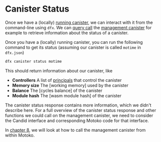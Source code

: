 # Canister Status

Once we have a (locally) [running canister](/project-deployment/local-deployment.html#starting-the-local-replica), we can interact with it from the command-line using `dfx`. We can [query call](/internet-computer-programming-concepts/actors.html#public-shared-query) the [management canister](/common-internet-computer-canisters/ic-management-canister.html) for example to retrieve information about the status of a canister.

Once you have a (locally) running canister, you can run the following command to get its status (assuming our canister is called `motime` in `dfx.json`)

```bash
dfx canister status motime
```

This should return information about our canister, like

- **Controllers** A list of [principals](/internet-computer-programming-concepts/principals-and-authentication.html#principals-and-authentication) that control the canister
- **Memory size** The [working memory] used by the canister
- **Balance** The [cycles balance] of the canister
- **Module hash** The [wasm module hash] of the canister

The canister status response contains more information, which we didn't describe here. For a full overview of the canister status response and other functions we could call on the management canister, we need to consider the Candid interface and corresponding Motoko code for that interface.

In [chapter 8](/common-internet-computer-canisters.html), we will look at how to call the management canister from within Motoko.
